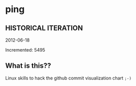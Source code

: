 # ping

## HISTORICAL ITERATION
2012-06-18

Incremented: 5495

## What is this?? 
Linux skills to hack the github commit visualization chart `;-)`

